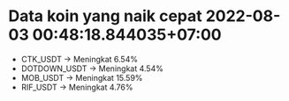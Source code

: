# Data koin yang naik cepat 2022-08-03 00:48:18.844035+07:00

* CTK_USDT -> Meningkat 6.54%
* DOTDOWN_USDT -> Meningkat 4.54%
* MOB_USDT -> Meningkat 15.59%
* RIF_USDT -> Meningkat 4.76%
